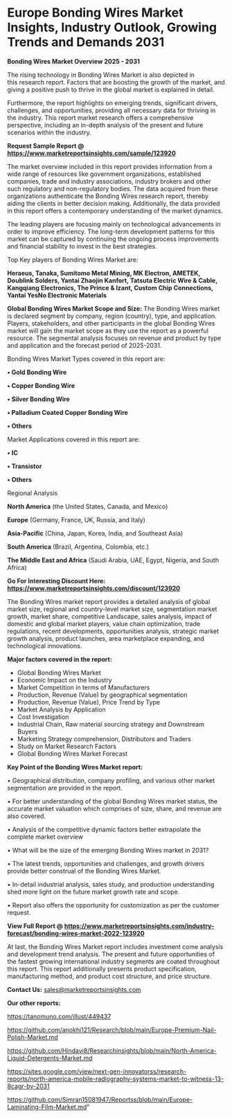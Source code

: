  # Europe Bonding Wires Market Insights, Industry Outlook, Growing Trends and Demands 2031

<Strong> Bonding Wires Market Overview 2025 - 2031</strong>

The rising technology in Bonding Wires Market is also depicted in this research report. Factors that are boosting the growth of the market, and giving a positive push to thrive in the global market is explained in detail.

Furthermore, the report highlights on emerging trends, significant drivers, challenges, and opportunities, providing all necessary data for thriving in the industry. This report market research offers a comprehensive perspective, including an in-depth analysis of the present and future scenarios within the industry.

<strong>Request Sample Report @ <a href=https://www.marketreportsinsights.com/sample/123920>https://www.marketreportsinsights.com/sample/123920</a></strong>

The market overview included in this report provides information from a wide range of resources like government organizations, established companies, trade and industry associations, industry brokers and other such regulatory and non-regulatory bodies. The data acquired from these organizations authenticate the Bonding Wires research report, thereby aiding the clients in better decision making. Additionally, the data provided in this report offers a contemporary understanding of the market dynamics.

The leading players are focusing mainly on technological advancements in order to improve efficiency. The long-term development patterns for this market can be captured by continuing the ongoing process improvements and financial stability to invest in the best strategies.

Top Key players of Bonding Wires Market are:

<strong>Heraeus, Tanaka, Sumitomo Metal Mining, MK Electron, AMETEK, Doublink Solders, Yantai Zhaojin Kanfort, Tatsuta Electric Wire & Cable, Kangqiang Electronics, The Prince & Izant, Custom Chip Connections, Yantai YesNo Electronic Materials</strong>

<strong><b>Global Bonding Wires Market Scope and Size:</b></strong>
The Bonding Wires market is declared segment by company, region (country), type, and application. Players, stakeholders, and other participants in the global Bonding Wires market will gain the market scope as they use the report as a powerful resource. The segmental analysis focuses on revenue and product by type and application and the forecast period of 2025-2031.

Bonding Wires Market Types covered in this report are:

<strong>• Gold Bonding Wire

• Copper Bonding Wire

• Silver Bonding Wire

• Palladium Coated Copper Bonding Wire

• Others</strong>

Market Applications covered in this report are:

<strong>• IC

• Transistor

• Others</strong> 

Regional Analysis

<strong>North America</strong> (the United States, Canada, and Mexico)

<strong>Europe</strong> (Germany, France, UK, Russia, and Italy)

<strong>Asia-Pacific</strong> (China, Japan, Korea, India, and Southeast Asia)

<strong>South America</strong> (Brazil, Argentina, Colombia, etc.)

<strong>The Middle East and Africa</strong> (Saudi Arabia, UAE, Egypt, Nigeria, and South Africa)

<strong>Go For Interesting Discount Here: <a href=https://www.marketreportsinsights.com/discount/123920>https://www.marketreportsinsights.com/discount/123920</a></strong>

The Bonding Wires market report provides a detailed analysis of global market size, regional and country-level market size, segmentation market growth, market share, competitive Landscape, sales analysis, impact of domestic and global market players, value chain optimization, trade regulations, recent developments, opportunities analysis, strategic market growth analysis, product launches, area marketplace expanding, and technological innovations.

<strong><b>Major factors covered in the report:</b></strong>
<ul>
  <li>Global Bonding Wires Market </li>
  <li>Economic Impact on the Industry</li>
  <li>Market Competition in terms of Manufacturers</li>
  <li>Production, Revenue (Value) by geographical segmentation</li>
  <li>Production, Revenue (Value), Price Trend by Type</li>
  <li>Market Analysis by Application</li>
  <li>Cost Investigation</li>
  <li>Industrial Chain, Raw material sourcing strategy and Downstream Buyers</li>
  <li>Marketing Strategy comprehension, Distributors and Traders</li>
  <li>Study on Market Research Factors</li>
  <li>Global Bonding Wires Market Forecast</li>
</ul>

<strong><b>Key Point of the Bonding Wires Market report:</b></strong>

• Geographical distribution, company profiling, and various other market segmentation are provided in the report.

• For better understanding of the global Bonding Wires market status, the accurate market valuation which comprises of size, share, and revenue are also covered.

• Analysis of the competitive dynamic factors better extrapolate the complete market overview

• What will be the size of the emerging Bonding Wires market in 2031?

• The latest trends, opportunities and challenges, and growth drivers provide better construal of the Bonding Wires Market.

• In-detail industrial analysis, sales study, and production understanding shed more light on the future market growth rate and scope.

• Report also offers the opportunity for customization as per the customer request.

<strong><b>View Full Report @ <a href=https://www.marketreportsinsights.com/industry-forecast/bonding-wires-market-2022-123920>https://www.marketreportsinsights.com/industry-forecast/bonding-wires-market-2022-123920</a></b></strong>


At last, the Bonding Wires Market report includes investment come analysis and development trend analysis. The present and future opportunities of the fastest growing international industry segments are coated throughout this report. This report additionally presents product specification, manufacturing method, and product cost structure, and price structure.

<strong>Contact Us:</strong>
sales@marketreportsinsights.com

<strong>Our other reports:</strong>

<a href=https://tanomuno.com/illust/449437>https://tanomuno.com/illust/449437</a>

<a href=https://github.com/anokhi121/Research/blob/main/Europe-Premium-Nail-Polish-Market.md>https://github.com/anokhi121/Research/blob/main/Europe-Premium-Nail-Polish-Market.md</a>

<a href=https://github.com/Hindavi8/Researchinsights/blob/main/North-America-Liquid-Detergents-Market.md>https://github.com/Hindavi8/Researchinsights/blob/main/North-America-Liquid-Detergents-Market.md</a>

<a href=https://sites.google.com/view/next-gen-innovatorss/research-reports/north-america-mobile-radiography-systems-market-to-witness-13-8cagr-by-2031>https://sites.google.com/view/next-gen-innovatorss/research-reports/north-america-mobile-radiography-systems-market-to-witness-13-8cagr-by-2031</a>

<a href=https://github.com/Simran15081947/Reportss/blob/main/Europe-Laminating-Film-Market.md>https://github.com/Simran15081947/Reportss/blob/main/Europe-Laminating-Film-Market.md</a>"
